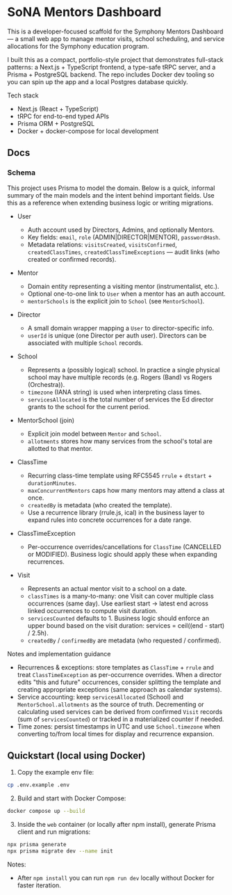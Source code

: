 # SoNA Mentors Dashboard

This is a developer-focused scaffold for the Symphony Mentors Dashboard — a small web app to manage mentor visits, school scheduling, and service allocations for the Symphony education program.

I built this as a compact, portfolio-style project that demonstrates full-stack patterns: a Next.js + TypeScript frontend, a type-safe tRPC server, and a Prisma + PostgreSQL backend. The repo includes Docker dev tooling so you can spin up the app and a local Postgres database quickly.

Tech stack

- Next.js (React + TypeScript)
- tRPC for end-to-end typed APIs
- Prisma ORM + PostgreSQL
- Docker + docker-compose for local development

## Docs

### Schema

This project uses Prisma to model the domain. Below is a quick, informal
summary of the main models and the intent behind important fields. Use this
as a reference when extending business logic or writing migrations.

- User

  - Auth account used by Directors, Admins, and optionally Mentors.
  - Key fields: `email`, `role` (ADMIN|DIRECTOR|MENTOR), `passwordHash`.
  - Metadata relations: `visitsCreated`, `visitsConfirmed`, `createdClassTimes`, `createdClassTimeExceptions` — audit links (who created or confirmed records).

- Mentor

  - Domain entity representing a visiting mentor (instrumentalist, etc.).
  - Optional one-to-one link to `User` when a mentor has an auth account.
  - `mentorSchools` is the explicit join to `School` (see `MentorSchool`).

- Director

  - A small domain wrapper mapping a `User` to director-specific info.
  - `userId` is unique (one Director per auth user). Directors can be
    associated with multiple `School` records.

- School

  - Represents a (possibly logical) school. In practice a single physical
    school may have multiple records (e.g. Rogers (Band) vs Rogers (Orchestra)).
  - `timezone` (IANA string) is used when interpreting class times.
  - `servicesAllocated` is the total number of services the Ed director
    grants to the school for the current period.

- MentorSchool (join)

  - Explicit join model between `Mentor` and `School`.
  - `allotments` stores how many services from the school's total are
    allotted to that mentor.

- ClassTime

  - Recurring class-time template using RFC5545 `rrule` + `dtstart` + `durationMinutes`.
  - `maxConcurrentMentors` caps how many mentors may attend a class at once.
  - `createdBy` is metadata (who created the template).
  - Use a recurrence library (rrule.js, ical) in the business layer to
    expand rules into concrete occurrences for a date range.

- ClassTimeException

  - Per-occurrence overrides/cancellations for `ClassTime` (CANCELLED or
    MODIFIED). Business logic should apply these when expanding recurrences.

- Visit
  - Represents an actual mentor visit to a school on a date.
  - `classTimes` is a many-to-many: one Visit can cover multiple class
    occurrences (same day). Use earliest start → latest end across
    linked occurrences to compute visit duration.
  - `servicesCounted` defaults to 1. Business logic should enforce an upper
    bound based on the visit duration: services = ceil((end - start) / 2.5h).
  - `createdBy` / `confirmedBy` are metadata (who requested / confirmed).

Notes and implementation guidance

- Recurrences & exceptions: store templates as `ClassTime` + `rrule` and
  treat `ClassTimeException` as per-occurrence overrides. When a director
  edits "this and future" occurrences, consider splitting the template
  and creating appropriate exceptions (same approach as calendar systems).
- Service accounting: keep `servicesAllocated` (School) and
  `MentorSchool.allotments` as the source of truth. Decrementing or
  calculating used services can be derived from confirmed `Visit` records
  (sum of `servicesCounted`) or tracked in a materialized counter if needed.
- Time zones: persist timestamps in UTC and use `School.timezone` when
  converting to/from local times for display and recurrence expansion.

## Quickstart (local using Docker)

1. Copy the example env file:

```bash
cp .env.example .env
```

2. Build and start with Docker Compose:

```bash
docker compose up --build
```

3. Inside the `web` container (or locally after npm install), generate Prisma client and run migrations:

```bash
npx prisma generate
npx prisma migrate dev --name init
```

Notes:

- After `npm install` you can run `npm run dev` locally without Docker for faster iteration.
